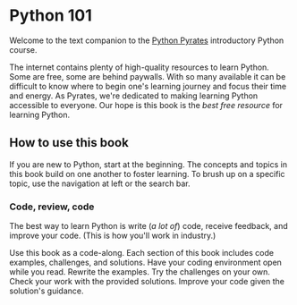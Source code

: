# Python 101

Welcome to the text companion to the [Python Pyrates](https://www.pythonpyrates.org) introductory Python course.

The internet contains plenty of high-quality resources to learn Python. Some are free, some are behind paywalls. With so many available it can be difficult to know where to begin one's learning journey and focus their time and energy. As Pyrates, we're dedicated to making learning Python accessible to everyone. Our hope is this book is the _best free resource_ for learning Python.

## How to use this book

If you are new to Python, start at the beginning. The concepts and topics in this book build on one another to foster learning. To brush up on a specific topic, use the navigation at left or the search bar.

### Code, review, code

The best way to learn Python is write (_a lot of_) code, receive feedback, and improve your code. (This is how you'll work in industry.) 

Use this book as a code-along. Each section of this book includes code examples, challenges, and solutions. Have your coding environment open while you read. Rewrite the examples. Try the challenges on your own. Check your work with the provided solutions. Improve your code given the solution's guidance. 